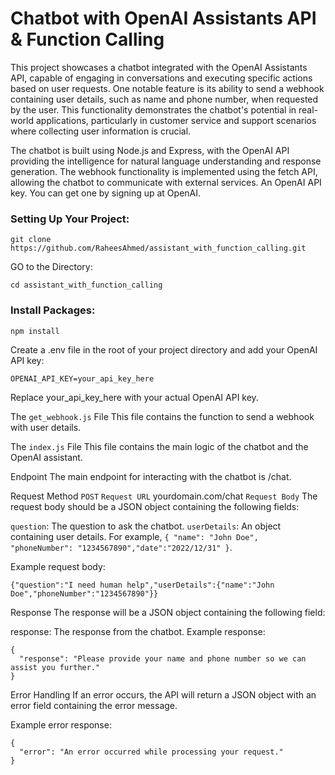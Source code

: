 # Chatbot with OpenAI Assistants API & Function Calling

This project showcases a chatbot integrated with the OpenAI Assistants API, capable of engaging in conversations and executing specific actions based on user requests. One notable feature is its ability to send a webhook containing user details, such as name and phone number, when requested by the user. This functionality demonstrates the chatbot's potential in real-world applications, particularly in customer service and support scenarios where collecting user information is crucial.

The chatbot is built using Node.js and Express, with the OpenAI API providing the intelligence for natural language understanding and response generation. The webhook functionality is implemented using the fetch API, allowing the chatbot to communicate with external services.
An OpenAI API key. You can get one by signing up at OpenAI.

### Setting Up Your Project:

```
git clone https://github.com/RaheesAhmed/assistant_with_function_calling.git
```

GO to the Directory:

```
cd assistant_with_function_calling
```

### Install Packages:

```
npm install
```

Create a .env file in the root of your project directory and add your OpenAI API key:

```
OPENAI_API_KEY=your_api_key_here
```

Replace your_api_key_here with your actual OpenAI API key.

The `get_webhook.js` File
This file contains the function to send a webhook with user details.

The `index.js` File
This file contains the main logic of the chatbot and the OpenAI assistant.

Endpoint
The main endpoint for interacting with the chatbot is /chat.

Request Method
`POST`
`Request URL` yourdomain.com/chat
`Request Body`
The request body should be a JSON object containing the following fields:

`question`: The question to ask the chatbot.
`userDetails`: An object containing user details. For example,
`{ "name": "John Doe", "phoneNumber": "1234567890","date":"2022/12/31" }`.

Example request body:

```
{"question":"I need human help","userDetails":{"name":"John Doe","phoneNumber":"1234567890"}}

```

Response
The response will be a JSON object containing the following field:

response: The response from the chatbot.
Example response:

```
{
  "response": "Please provide your name and phone number so we can assist you further."
}
```

Error Handling
If an error occurs, the API will return a JSON object with an error field containing the error message.

Example error response:

```
{
  "error": "An error occurred while processing your request."
}

```
